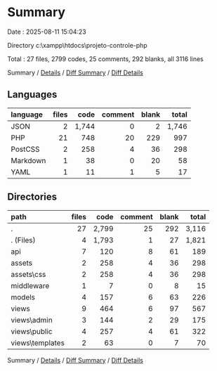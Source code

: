 # Summary

Date : 2025-08-11 15:04:23

Directory c:\\xampp\\htdocs\\projeto-controle-php

Total : 27 files,  2799 codes, 25 comments, 292 blanks, all 3116 lines

Summary / [Details](details.md) / [Diff Summary](diff.md) / [Diff Details](diff-details.md)

## Languages
| language | files | code | comment | blank | total |
| :--- | ---: | ---: | ---: | ---: | ---: |
| JSON | 2 | 1,744 | 0 | 2 | 1,746 |
| PHP | 21 | 748 | 20 | 229 | 997 |
| PostCSS | 2 | 258 | 4 | 36 | 298 |
| Markdown | 1 | 38 | 0 | 20 | 58 |
| YAML | 1 | 11 | 1 | 5 | 17 |

## Directories
| path | files | code | comment | blank | total |
| :--- | ---: | ---: | ---: | ---: | ---: |
| . | 27 | 2,799 | 25 | 292 | 3,116 |
| . (Files) | 4 | 1,793 | 1 | 27 | 1,821 |
| api | 7 | 120 | 8 | 61 | 189 |
| assets | 2 | 258 | 4 | 36 | 298 |
| assets\\css | 2 | 258 | 4 | 36 | 298 |
| middleware | 1 | 7 | 0 | 8 | 15 |
| models | 4 | 157 | 6 | 63 | 226 |
| views | 9 | 464 | 6 | 97 | 567 |
| views\\admin | 3 | 144 | 2 | 29 | 175 |
| views\\public | 4 | 257 | 4 | 61 | 322 |
| views\\templates | 2 | 63 | 0 | 7 | 70 |

Summary / [Details](details.md) / [Diff Summary](diff.md) / [Diff Details](diff-details.md)